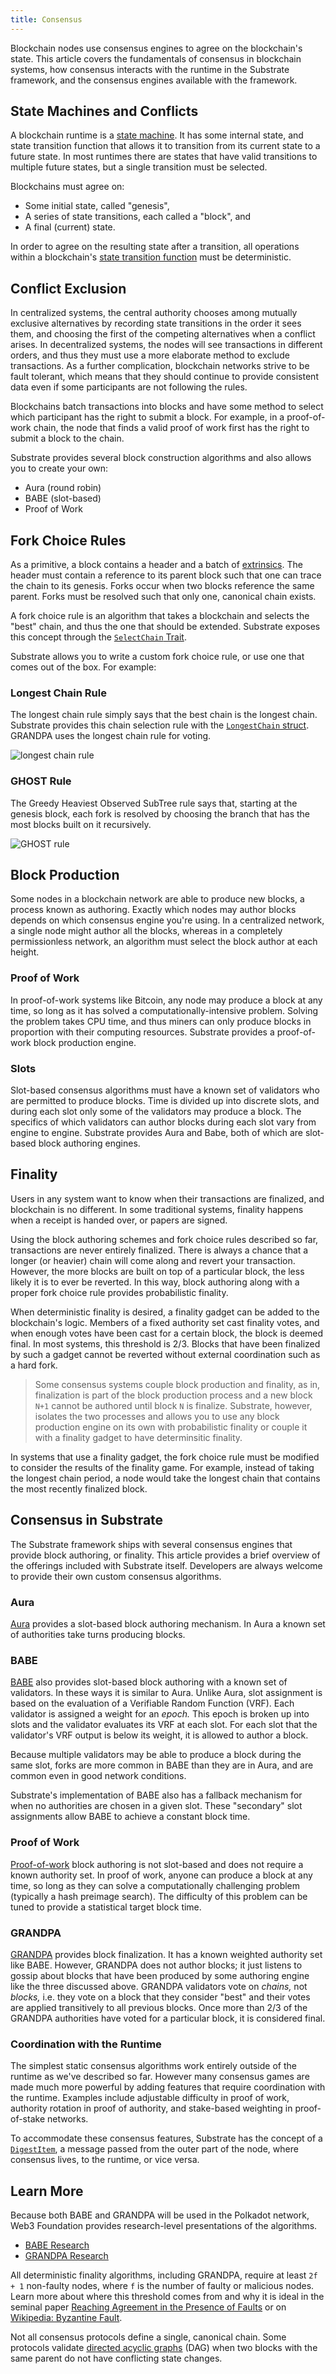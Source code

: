 ```yaml
---
title: Consensus
---
```


Blockchain nodes use consensus engines to agree on the blockchain's state. This article covers the
fundamentals of consensus in blockchain systems, how consensus interacts with the runtime in the
Substrate framework, and the consensus engines available with the framework.

## State Machines and Conflicts

A blockchain runtime is a [state machine](https://en.wikipedia.org/wiki/Finite-state_machine). It
has some internal state, and state transition function that allows it to transition from its current
state to a future state. In most runtimes there are states that have valid transitions to multiple
future states, but a single transition must be selected.

Blockchains must agree on:

- Some initial state, called "genesis",
- A series of state transitions, each called a "block", and
- A final (current) state.

In order to agree on the resulting state after a transition, all operations within a blockchain's
[state transition function](../runtime/index) must be deterministic.

## Conflict Exclusion

In centralized systems, the central authority chooses among mutually exclusive alternatives by
recording state transitions in the order it sees them, and choosing the first of the competing
alternatives when a conflict arises. In decentralized systems, the nodes will see transactions in
different orders, and thus they must use a more elaborate method to exclude transactions. As a
further complication, blockchain networks strive to be fault tolerant, which means that they should
continue to provide consistent data even if some participants are not following the rules.

Blockchains batch transactions into blocks and have some method to select which participant has the
right to submit a block. For example, in a proof-of-work chain, the node that finds a valid proof of
work first has the right to submit a block to the chain.

Substrate provides several block construction algorithms and also allows you to create your own:

- Aura (round robin)
- BABE (slot-based)
- Proof of Work

## Fork Choice Rules

As a primitive, a block contains a header and a batch of
[extrinsics](../learn-substrate/extrinsics). The header must contain a reference to its parent block
such that one can trace the chain to its genesis. Forks occur when two blocks reference the same
parent. Forks must be resolved such that only one, canonical chain exists.

A fork choice rule is an algorithm that takes a blockchain and selects the "best" chain, and thus
the one that should be extended. Substrate exposes this concept through the
[`SelectChain` Trait](https://crates.parity.io/sp_consensus/trait.SelectChain.html).

Substrate allows you to write a custom fork choice rule, or use one that comes out of the box. For
example:

### Longest Chain Rule

The longest chain rule simply says that the best chain is the longest chain. Substrate provides this
chain selection rule with the
[`LongestChain` struct](https://crates.parity.io/sc_consensus/struct.LongestChain.html).
GRANDPA uses the longest chain rule for voting.

![longest chain rule](assets/consensus-longest-chain.png)

### GHOST Rule

The Greedy Heaviest Observed SubTree rule says that, starting at the genesis block, each fork is
resolved by choosing the branch that has the most blocks built on it recursively.

![GHOST rule](assets/consensus-ghost.png)

## Block Production

Some nodes in a blockchain network are able to produce new blocks, a process known as authoring.
Exactly which nodes may author blocks depends on which consensus engine you're using. In a
centralized network, a single node might author all the blocks, whereas in a completely
permissionless network, an algorithm must select the block author at each height.

### Proof of Work

In proof-of-work systems like Bitcoin, any node may produce a block at any time, so long as it has
solved a computationally-intensive problem. Solving the problem takes CPU time, and thus miners can
only produce blocks in proportion with their computing resources. Substrate provides a proof-of-work
block production engine.

### Slots

Slot-based consensus algorithms must have a known set of validators who are permitted to produce
blocks. Time is divided up into discrete slots, and during each slot only some of the validators may
produce a block. The specifics of which validators can author blocks during each slot vary from
engine to engine. Substrate provides Aura and Babe, both of which are slot-based block authoring
engines.

## Finality

Users in any system want to know when their transactions are finalized, and blockchain is no
different. In some traditional systems, finality happens when a receipt is handed over, or papers
are signed.

Using the block authoring schemes and fork choice rules described so far, transactions are never
entirely finalized. There is always a chance that a longer (or heavier) chain will come along and
revert your transaction. However, the more blocks are built on top of a particular block, the less
likely it is to ever be reverted. In this way, block authoring along with a proper fork choice rule
provides probabilistic finality.

When deterministic finality is desired, a finality gadget can be added to the blockchain's logic.
Members of a fixed authority set cast finality votes, and when enough votes have been cast for a
certain block, the block is deemed final. In most systems, this threshold is 2/3. Blocks that have
been finalized by such a gadget cannot be reverted without external coordination such as a hard
fork.

> Some consensus systems couple block production and finality, as in, finalization is part of the
> block production process and a new block `N+1` cannot be authored until block `N` is finalize.
> Substrate, however, isolates the two processes and allows you to use any block production engine
> on its own with probabilistic finality or couple it with a finality gadget to have determinsitic
> finality.

In systems that use a finality gadget, the fork choice rule must be modified to consider the results
of the finality game. For example, instead of taking the longest chain period, a node would take the
longest chain that contains the most recently finalized block.

## Consensus in Substrate

The Substrate framework ships with several consensus engines that provide block authoring, or
finality. This article provides a brief overview of the offerings included with Substrate itself.
Developers are always welcome to provide their own custom consensus algorithms.

### Aura

[Aura](https://crates.parity.io/sc_consensus_aura/index.html) provides a slot-based
block authoring mechanism. In Aura a known set of authorities take turns producing blocks.

### BABE

[BABE](https://crates.parity.io/sc_consensus_babe/index.html) also provides slot-based
block authoring with a known set of validators. In these ways it is similar to Aura. Unlike Aura,
slot assignment is based on the evaluation of a Verifiable Random Function (VRF). Each validator is
assigned a weight for an _epoch._ This epoch is broken up into slots and the validator evaluates its
VRF at each slot. For each slot that the validator's VRF output is below its weight, it is allowed
to author a block.

Because multiple validators may be able to produce a block during the same slot, forks are more
common in BABE than they are in Aura, and are common even in good network conditions.

Substrate's implementation of BABE also has a fallback mechanism for when no authorities are chosen
in a given slot. These "secondary" slot assignments allow BABE to achieve a constant block time.

### Proof of Work

[Proof-of-work](https://crates.parity.io/sc_consensus_pow/index.html) block authoring
is not slot-based and does not require a known authority set. In proof of work, anyone can produce a
block at any time, so long as they can solve a computationally challenging problem (typically a hash
preimage search). The difficulty of this problem can be tuned to provide a statistical target block
time.

### GRANDPA

[GRANDPA](https://crates.parity.io/sc_finality_grandpa/index.html) provides block
finalization. It has a known weighted authority set like BABE. However, GRANDPA does not author
blocks; it just listens to gossip about blocks that have been produced by some authoring engine like
the three discussed above. GRANDPA validators vote on _chains,_ not _blocks,_ i.e. they vote on a
block that they consider "best" and their votes are applied transitively to all previous blocks.
Once more than 2/3 of the GRANDPA authorities have voted for a particular block, it is considered
final.

### Coordination with the Runtime

The simplest static consensus algorithms work entirely outside of the runtime as we've described so
far. However many consensus games are made much more powerful by adding features that require
coordination with the runtime. Examples include adjustable difficulty in proof of work, authority
rotation in proof of authority, and stake-based weighting in proof-of-stake networks.

To accommodate these consensus features, Substrate has the concept of a
[`DigestItem`](https://crates.parity.io/sp_runtime/enum.DigestItem.html), a message
passed from the outer part of the node, where consensus lives, to the runtime, or vice versa.

## Learn More

Because both BABE and GRANDPA will be used in the Polkadot network, Web3 Foundation provides
research-level presentations of the algorithms.

- [BABE Research](https://research.web3.foundation/en/latest/polkadot/BABE/Babe.html)
- [GRANDPA Research](https://research.web3.foundation/en/latest/polkadot/GRANDPA.html)

All deterministic finality algorithms, including GRANDPA, require at least `2f + 1` non-faulty
nodes, where `f` is the number of faulty or malicious nodes. Learn more about where this threshold
comes from and why it is ideal in the seminal paper
[Reaching Agreement in the Presence of Faults](https://lamport.azurewebsites.net/pubs/reaching.pdf)
or on [Wikipedia: Byzantine Fault](https://en.wikipedia.org/wiki/Byzantine_fault).

Not all consensus protocols define a single, canonical chain. Some protocols validate
[directed acyclic graphs](https://en.wikipedia.org/wiki/Directed_acyclic_graph) (DAG) when two
blocks with the same parent do not have conflicting state changes.
